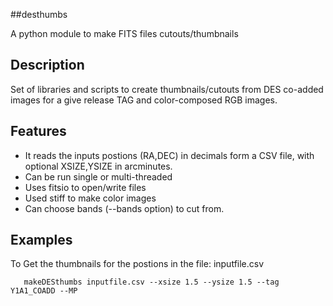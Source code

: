 ##desthumbs

A python module to make FITS files cutouts/thumbnails

Description
-----------

Set of libraries and scripts to create thumbnails/cutouts from DES co-added
images for a give release TAG and color-composed RGB images.

Features
--------
- It reads the inputs postions (RA,DEC) in decimals form a CSV file, with optional XSIZE,YSIZE in arcminutes.
- Can be run single or multi-threaded
- Uses fitsio to open/write files
- Used stiff to make color images
- Can choose bands (--bands option) to cut from.

Examples
--------

To Get the thumbnails for the postions in the file: inputfile.csv

```
   makeDESthumbs inputfile.csv --xsize 1.5 --ysize 1.5 --tag Y1A1_COADD --MP
```
